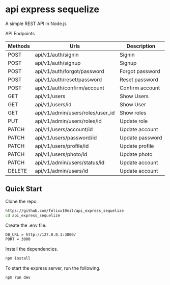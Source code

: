 # api express sequelize

A simple REST API in Node.js

API Endpoints

| Methods | Urls                             | Description     |
| ------- | -------------------------------- | --------------- |
| POST    | api/v1/auth/signin               | Signin          |
| POST    | api/v1/auth/signup               | Signup          |
| POST    | api/v1/auth/forgot/password      | Forgot password |
| POST    | api/v1/auth/reset/password       | Reset password  |
| POST    | api/v1/auth/confirm/account      | Confirm account |
| GET     | api/v1/users                     | Show Users      |
| GET     | api/v1/users/id                  | Show User       |
| GET     | api/v1/admin/users/roles/user_id | Show roles      |
| PUT     | api/v1/admin/users/roles/id      | Update role     |
| PATCH   | api/v1/users/account/id          | Update account  |
| PATCH   | api/v1/users/password/id         | Update password |
| PATCH   | api/v1/users/profile/id          | Update profile  |
| PATCH   | api/v1/users/photo/id            | Update photo    |
| PATCH   | api/v1/admin/users/status/id     | Update account  |
| DELETE  | api/v1/admin/users/id            | Update account  |

## Quick Start

Clone the repo.

```bash
https://github.com/felixx10mil/api_express_sequelize
cd api_express_sequelize
```

Create the .env file.

```bash
DB_URL = http://127.0.0.1:3000/
PORT = 3000
```

Install the dependencies.

```bash
npm install
```

To start the express server, run the following.

```bash
npm run dev
```
